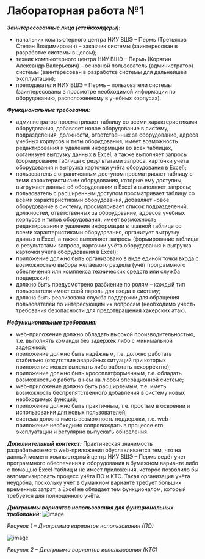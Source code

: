 # Лабораторная работа №1

___Заинтересованные лица (стейкхолдеры):___
-	начальник компьютерного центра НИУ ВШЭ – Пермь (Третьяков Степан Владимирович) – заказчик системы (заинтересован в разработке системы в целом);
-	техник компьютерного центра НИУ ВШЭ – Пермь (Корягин Александр Валерьевич) – основной пользователь (администратор) системы (заинтересован в разработке системы для дальнейшей эксплуатации);
-	преподаватели НИУ ВШЭ – Пермь – пользователи системы (заинтересованы в просмотре необходимой информации по оборудованию, расположенному в учебных корпусах).

___Функциональные требования:___
+	администратор просматривает таблицу со всеми характеристиками оборудования, добавляет новое оборудование в систему, подразделения, должности, ответственных за оборудование, адреса учебных корпусов и типы оборудования, имеет возможность редактирования и удаления информации во всех таблицах, организует выгрузку данных в Excel, а также выполняет запросы (формирование таблицы с результатами запроса, карточки учёта оборудования и выгрузка карточки учёта оборудования в Excel);
+	пользователь с ограниченным доступом просматривает таблицу с теми характеристиками оборудования, которые ему доступны, выгружает данные об оборудовании в Excel и выполняет запросы;
+	пользователь с расширенным доступом просматривает таблицу со всеми характеристиками оборудования, добавляет новое оборудование в систему, просматривает список подразделений, должностей, ответственных за оборудование, адресов учебных корпусов и типов оборудования, имеет возможность редактирования и удаления информации в главной таблице со всеми характеристиками оборудования, организует выгрузку данных в Excel, а также выполняет запросы (формирование таблицы с результатами запроса, карточки учёта оборудования и выгрузка карточки учёта оборудования в Excel);
+	приложение должно быть организовано в виде единой точки входа с возможностью выбора желаемого раздела (учёт программного обеспечения или комплекса технических средств или служба поддержки);
+	должно быть предусмотрено разбиение по ролям – каждый тип пользователя имеет свой пароль для входа в систему;
+	должна быть реализована служба поддержки для обращения пользователей по интересующим их вопросам (необходимо учесть требования безопасности для предотвращения хакерских атак).

___Нефункциональные требования:___
*	web-приложение должно обладать высокой производительностью, т.е. выполнять команды без задержек либо с минимальной задержкой;
*	приложение должно быть надёжным, т.е. должно работать стабильно (отсутствие аварийных ситуаций при которых приложение может вылетать либо работать некорректно);
*	приложение должно быть кроссплатформенным, т.е. обладать возможностью работы в нём на любой операционной системе;
*	web-приложение должно быть расширяемым, т.е. иметь возможность беспрепятственного добавления в систему новых необходимых функций;
*	приложение должно быть практичным, т.е. простым в освоении и использовании для новых пользователей;
*	система должна иметь возможность поддержки, т.е. web-приложение необходимо сопровождать в процессе его эксплуатации и регулярно выпускать обновления.

___Дополнительный контекст:___
Практическая значимость разрабатываемого web-приложения обуславливается тем, что на данный момент компьютерный центр НИУ ВШЭ – Пермь ведёт учет программного обеспечения и оборудования в бумажном варианте либо с помощью Excel-таблиц и не имеет приложения, которое позволило бы автоматизировать процесс учёта ПО и КТС. Такая организация учёта неудобна, поскольку учёт в бумажном варианте требует больших временных затрат, а Excel не обладает тем функционалом, который требуется для полноценного учёта.

___Диаграммы вариантов использования для функциональных требований:___
 ![image](https://github.com/Vadim-Charming-Concerts/HSE_Labs_Software_Architecture/assets/100124384/80828036-a72c-408f-bde8-4ba8f9c3acc8)
 
_Рисунок 1 – Диаграмма вариантов использования (ПО)_

 ![image](https://github.com/Vadim-Charming-Concerts/HSE_Labs_Software_Architecture/assets/100124384/f52d01f2-aa62-40c5-82ae-0850a78b6d0f)
 
_Рисунок 2 – Диаграмма вариантов использования (КТС)_

